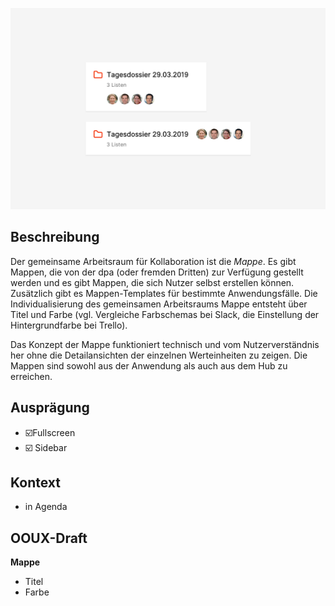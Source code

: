 ![](Cover.png)

## Beschreibung
Der gemeinsame Arbeitsraum für Kollaboration ist die *Mappe*. Es gibt Mappen, die von der dpa (oder fremden Dritten) zur Verfügung gestellt werden und es gibt Mappen, die sich Nutzer selbst erstellen können. Zusätzlich gibt es Mappen-Templates für bestimmte Anwendungsfälle. Die Individualisierung des gemeinsamen Arbeitsraums Mappe entsteht über Titel und Farbe (vgl. Vergleiche Farbschemas bei Slack, die Einstellung der Hintergrundfarbe bei Trello).

Das Konzept der Mappe funktioniert technisch und vom Nutzerverständnis her ohne die Detailansichten der einzelnen Werteinheiten zu zeigen. Die Mappen sind sowohl aus der Anwendung als auch aus dem Hub zu erreichen.


## Ausprägung
* ☑️Fullscreen
* ☑️ Sidebar



## Kontext
* in Agenda



## OOUX-Draft

**Mappe**
- Titel
- Farbe
